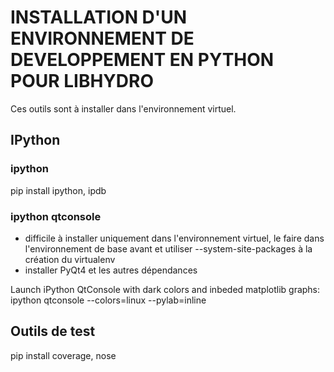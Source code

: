 INSTALLATION D'UN ENVIRONNEMENT DE DEVELOPPEMENT EN PYTHON POUR LIBHYDRO
===============================================================================

Ces outils sont à installer dans l'environnement virtuel.

IPython
-------------------------------------------------------------------------------
### ipython ###
pip install ipython, ipdb

### ipython qtconsole ###
* difficile à installer uniquement dans l'environnement virtuel, le faire
  dans l'environnement de base avant et utiliser
  --system-site-packages à la création du virtualenv
* installer PyQt4 et les autres dépendances

Launch iPython QtConsole with dark colors and inbeded matplotlib graphs:
    ipython qtconsole --colors=linux --pylab=inline

Outils de test
-------------------------------------------------------------------------------
pip install coverage, nose
